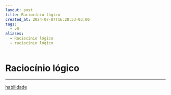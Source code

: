 ```yaml
---
layout: post
title: Raciocínio lógico
created_at: 2024-07-07T16:28:33-03:00
tags:
  - v0
aliases:
  - Raciocínio lógico
  - raciocínio lógico
---
```

# Raciocínio lógico
----
[habilidade](2024-07-07-Habilidade.md)
